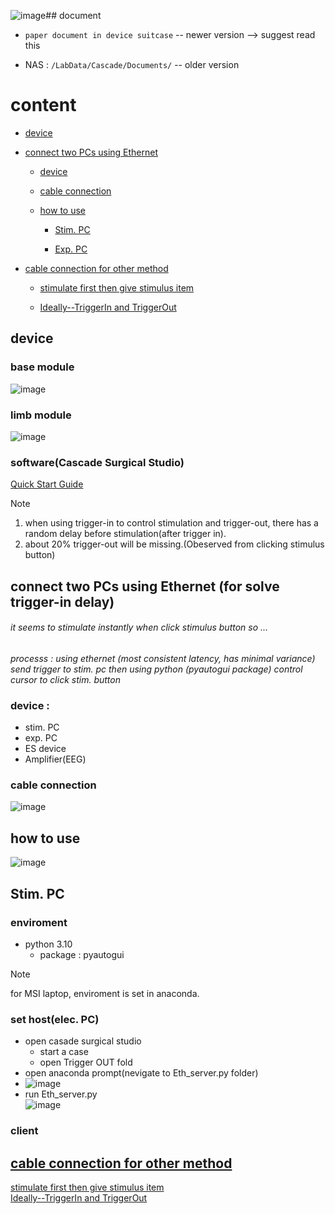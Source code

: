 ![image](https://github.com/user-attachments/assets/40e3df22-62a5-4aca-9cab-6a3cc1294cc5)## document 

- `paper document in device suitcase` --  newer version --> suggest read this
    
- NAS : `/LabData/Cascade/Documents/` -- older version
    
# content 
- [device](#device)
    
- [connect two PCs using Ethernet](#ethernet)
  - [device](#devicerequire)
      
  - [cable connection](#cables)
      
  - [how to use](#method)
      
    - [Stim. PC](#stimpc)
        
    - [Exp. PC](#exppc)

- [cable connection for other method](./OtherMethod.md)
    - [stimulate first then give stimulus item](./OtherMethod.md/#in)
        
    - [Ideally--TriggerIn and TriggerOut](./OtherMethod.md/#orig)
        

## device
### base module  
 ![image](https://github.com/user-attachments/assets/c086aa11-c317-4148-a207-0d8b68855c9a)

### limb module  
![image](https://github.com/user-attachments/assets/af13575f-d1b9-4b26-a882-131293cf2e52)



### software(Cascade Surgical Studio)
[Quick Start Guide](./software/README.md)
  
> [!Note]
> 1. when using trigger-in to control stimulation and trigger-out, there has a random delay before stimulation(after trigger in).
> 2. about 20% trigger-out will be missing.(Obeserved from clicking stimulus button)

## <a name="ethernet"></a> connect two PCs using Ethernet (for solve trigger-in delay)

###### it seems to stimulate instantly when click stimulus button so ...  
*processs : using ethernet (most consistent latency, has minimal variance) send trigger to stim. pc then using python (pyautogui package) control cursor to click stim. button*
  
### <a name="devicerequire"></a> device :
  
- stim. PC
- exp. PC
- ES device
- Amplifier(EEG)

### <a name="cables"></a>cable connection
![image](https://github.com/user-attachments/assets/e409176f-7b65-4e60-9888-4e57be91a71b)

## <a name="method"></a> how to use
![image](https://github.com/user-attachments/assets/88d11e69-7e0e-48f2-85df-3b0e0c5df868)

## <a name="stimpc"></a>Stim. PC
### enviroment  
- python 3.10  
    - package : pyautogui

> [!Note]
> for MSI laptop, enviroment is set in anaconda.

### set host(elec. PC)
- open casade surgical studio
    - start a case
    - open Trigger OUT fold
- open anaconda prompt(nevigate to Eth_server.py folder)
- ![image](https://github.com/user-attachments/assets/44e00faa-8715-4a0a-8585-16aa347364cb)
- run Eth_server.py  
  ![image](https://github.com/user-attachments/assets/88f9e283-d14c-4a20-8a85-7b95bbf4976c)

### client

## [cable connection for other method](./OtherMethod.md)   
[stimulate first then give stimulus item](./OtherMethod.md/#in)        
[Ideally--TriggerIn and TriggerOut](./OtherMethod.md/#orig)  
